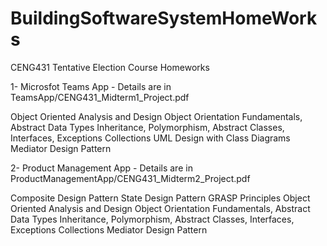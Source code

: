# BuildingSoftwareSystemHomeWorks

CENG431 Tentative Election Course Homeworks

1- Microsfot Teams App - Details are in  TeamsApp/CENG431_Midterm1_Project.pdf


  Object Oriented Analysis and Design
  Object Orientation Fundamentals, Abstract Data Types
  Inheritance, Polymorphism, Abstract Classes, Interfaces, Exceptions
  Collections
  UML Design with Class Diagrams
  Mediator Design Pattern
  
  
  
2- Product Management App -  Details are in  ProductManagementApp/CENG431_Midterm2_Project.pdf


  Composite Design Pattern
  State Design Pattern
  GRASP Principles
  Object Oriented Analysis and Design
  Object Orientation Fundamentals, Abstract Data Types
  Inheritance, Polymorphism, Abstract Classes, Interfaces, Exceptions
  Collections
  Mediator Design Pattern
